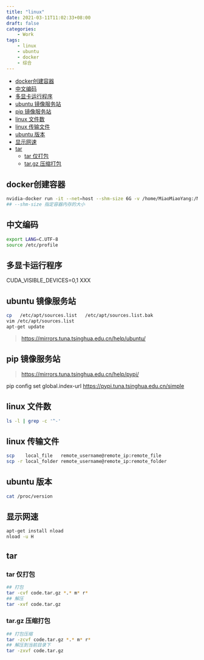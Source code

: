 ```yaml
---
title: "linux"
date: 2021-03-11T11:02:33+08:00
draft: false
categories:
    - Work
tags:
    - linux
    - ubuntu
    - docker
    - 综合
---
```



- [docker创建容器](#docker创建容器)
- [中文编码](#中文编码)
- [多显卡运行程序](#多显卡运行程序)
- [ubuntu 镜像服务站](#ubuntu-镜像服务站)
- [pip 镜像服务站](#pip-镜像服务站)
- [linux 文件数](#linux-文件数)
- [linux 传输文件](#linux-传输文件)
- [ubuntu 版本](#ubuntu-版本)
- [显示网速](#显示网速)
- [tar](#tar)
  - [tar 仅打包](#tar-仅打包)
  - [tar.gz 压缩打包](#targz-压缩打包)


## docker创建容器

```bash
nvidia-docker run -it --net=host --shm-size 6G -v /home/MiaoMiaoYang:/MiaoMiaoYang miaomiaoyang/pytorch:v12 
## --shm-size 指定容器内存的大小
```

## 中文编码

```bash
export LANG=C.UTF-8
source /etc/profile
```

## 多显卡运行程序

CUDA_VISIBLE_DEVICES=0,1 XXX

## ubuntu 镜像服务站

```bash
cp   /etc/apt/sources.list   /etc/apt/sources.list.bak
vim /etc/apt/sources.list
apt-get update
```

> https://mirrors.tuna.tsinghua.edu.cn/help/ubuntu/

## pip 镜像服务站

> https://mirrors.tuna.tsinghua.edu.cn/help/pypi/

pip config set global.index-url https://pypi.tuna.tsinghua.edu.cn/simple

## linux 文件数

```bash
ls -l | grep -c '^-'
```

## linux 传输文件

```bash
scp    local_file   remote_username@remote_ip:remote_file 
scp -r local_folder remote_username@remote_ip:remote_folder 
```

## ubuntu 版本

```bash
cat /proc/version
```

## 显示网速

```bash
apt-get install nload 
nload -u H
```

## tar

### tar 仅打包

```bash
## 打包
tar -cvf code.tar.gz *.* m* r*
## 解压
tar -xvf code.tar.gz
```

### tar.gz 压缩打包

```bash
## 打包压缩
tar -zcvf code.tar.gz *.* m* r*
## 解压到当前目录下
tar -zxvf code.tar.gz
```




